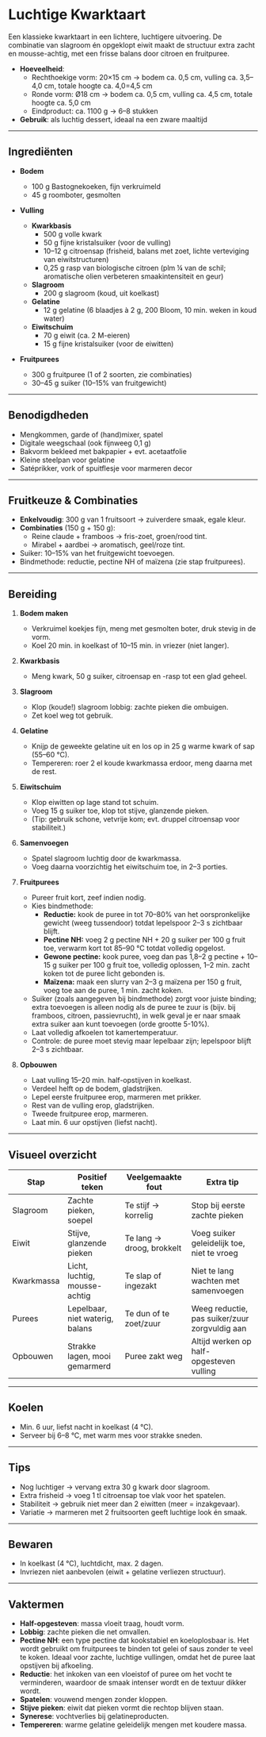 # Luchtige Kwarktaart

Een klassieke kwarktaart in een lichtere, luchtigere uitvoering. De combinatie van slagroom én opgeklopt eiwit maakt de structuur extra zacht en mousse-achtig, met een frisse balans door citroen en fruitpuree.  

- **Hoeveelheid**:
  - Rechthoekige vorm: 20×15 cm → bodem ca. 0,5 cm, vulling ca. 3,5–4,0 cm, totale hoogte ca. 4,0=4,5 cm  
  - Ronde vorm: Ø18 cm → bodem ca. 0,5 cm, vulling ca. 4,5 cm, totale hoogte ca. 5,0 cm  
  - Eindproduct: ca. 1100 g → 6–8 stukken  
- **Gebruik**: als luchtig dessert, ideaal na een zware maaltijd  

---

## Ingrediënten

- **Bodem**
  - 100 g Bastognekoeken, fijn verkruimeld  
  - 45 g roomboter, gesmolten  

- **Vulling**
  - **Kwarkbasis**
    - 500 g volle kwark  
    - 50 g fijne kristalsuiker (voor de vulling)
    - 10–12 g citroensap (frisheid, balans met zoet, lichte verteviging van eiwitstructuren)  
    - 0,25 g rasp van biologische citroen (plm ¼ van de schil; aromatische olien verbeteren smaakintensiteit en geur)  
  - **Slagroom**
    - 200 g slagroom (koud, uit koelkast)  
  - **Gelatine**
    - 12 g gelatine (6 blaadjes à 2 g, 200 Bloom, 10 min. weken in koud water)  
  - **Eiwitschuim**
    - 70 g eiwit (ca. 2 M-eieren)  
    - 15 g fijne kristalsuiker (voor de eiwitten)  

- **Fruitpurees**
  - 300 g fruitpuree (1 of 2 soorten, zie combinaties)  
  - 30–45 g suiker (10–15% van fruitgewicht)  

---

## Benodigdheden
- Mengkommen, garde of (hand)mixer, spatel  
- Digitale weegschaal (ook fijnweeg 0,1 g)  
- Bakvorm bekleed met bakpapier + evt. acetaatfolie  
- Kleine steelpan voor gelatine  
- Satéprikker, vork of spuitflesje voor marmeren decor  

---

## Fruitkeuze & Combinaties
- **Enkelvoudig**: 300 g van 1 fruitsoort → zuiverdere smaak, egale kleur.  
- **Combinaties** (150 g + 150 g):  
  - Reine claude + framboos → fris-zoet, groen/rood tint.  
  - Mirabel + aardbei → aromatisch, geel/roze tint.  
- Suiker: 10–15% van het fruitgewicht toevoegen.  
- Bindmethode: reductie, pectine NH of maïzena (zie stap fruitpurees).  

---

## Bereiding

1. **Bodem maken**  
   - Verkruimel koekjes fijn, meng met gesmolten boter, druk stevig in de vorm.  
   - Koel 20 min. in koelkast of 10–15 min. in vriezer (niet langer).  

2. **Kwarkbasis**  
   - Meng kwark, 50 g suiker, citroensap en -rasp tot een glad geheel.  

3. **Slagroom**  
   - Klop (koude!) slagroom lobbig: zachte pieken die ombuigen.  
   - Zet koel weg tot gebruik.  

4. **Gelatine**  
   - Knijp de geweekte gelatine uit en los op in 25 g warme kwark of sap (55–60 °C).  
   - Tempereren: roer 2 el koude kwarkmassa erdoor, meng daarna met de rest.  

5. **Eiwitschuim**  
   - Klop eiwitten op lage stand tot schuim.  
   - Voeg 15 g suiker toe, klop tot stijve, glanzende pieken.  
   - (Tip: gebruik schone, vetvrije kom; evt. druppel citroensap voor stabiliteit.)  

6. **Samenvoegen**  
   - Spatel slagroom luchtig door de kwarkmassa.  
   - Voeg daarna voorzichtig het eiwitschuim toe, in 2–3 porties.  

7. **Fruitpurees**  
   - Pureer fruit kort, zeef indien nodig.  
   - Kies bindmethode:  
     - **Reductie:** kook de puree in tot 70–80% van het oorspronkelijke gewicht (weeg tussendoor) totdat lepelspoor 2–3 s zichtbaar blijft.  
     - **Pectine NH:** voeg 2 g pectine NH + 20 g suiker per 100 g fruit toe, verwarm kort tot 85–90 °C totdat volledig opgelost.  
     - **Gewone pectine:** kook puree, voeg dan pas 1,8–2 g pectine + 10–15 g suiker per 100 g fruit toe, volledig oplossen, 1–2 min. zacht koken tot de puree licht gebonden is.  
     - **Maïzena:** maak een slurry van 2–3 g maïzena per 150 g fruit, voeg toe aan de puree, 1 min. zacht koken.  
   - Suiker (zoals aangegeven bij bindmethode) zorgt voor juiste binding; extra toevoegen is alleen nodig als de puree te zuur is (bijv. bij framboos, citroen, passievrucht), in welk geval je er naar smaak extra suiker aan kunt toevoegen (orde grootte 5-10%).  
   - Laat volledig afkoelen tot kamertemperatuur.  
   - Controle: de puree moet stevig maar lepelbaar zijn; lepelspoor blijft 2–3 s zichtbaar.

8. **Opbouwen**  
   - Laat vulling 15–20 min. half-opstijven in koelkast.  
   - Verdeel helft op de bodem, gladstrijken.  
   - Lepel eerste fruitpuree erop, marmeren met prikker.  
   - Rest van de vulling erop, gladstrijken.  
   - Tweede fruitpuree erop, marmeren.  
   - Laat min. 6 uur opstijven (liefst nacht).  

---

## Visueel overzicht

| Stap       | Positief teken                    | Veelgemaakte fout         | Extra tip                                          |
| ---------- | --------------------------------- | ------------------------- | -------------------------------------------------- |
| Slagroom   | Zachte pieken, soepel             | Te stijf → korrelig       | Stop bij eerste zachte pieken                      |
| Eiwit      | Stijve, glanzende pieken          | Te lang → droog, brokkelt | Voeg suiker geleidelijk toe, niet te vroeg         |
| Kwarkmassa | Licht, luchtig, mousse-achtig     | Te slap of ingezakt       | Niet te lang wachten met samenvoegen               |
| Purees     | Lepelbaar, niet waterig, balans   | Te dun of te zoet/zuur    | Weeg reductie, pas suiker/zuur zorgvuldig aan      |
| Opbouwen   | Strakke lagen, mooi gemarmerd     | Puree zakt weg            | Altijd werken op half-opgesteven vulling           |

---

## Koelen
- Min. 6 uur, liefst nacht in koelkast (4 °C).  
- Serveer bij 6–8 °C, met warm mes voor strakke sneden.  

---

## Tips
- Nog luchtiger → vervang extra 30 g kwark door slagroom.  
- Extra frisheid → voeg 1 tl citroensap toe vlak voor het spatelen.  
- Stabiliteit → gebruik niet meer dan 2 eiwitten (meer = inzakgevaar).  
- Variatie → marmeren met 2 fruitsoorten geeft luchtige look én smaak.  

---

## Bewaren
- In koelkast (4 °C), luchtdicht, max. 2 dagen.  
- Invriezen niet aanbevolen (eiwit + gelatine verliezen structuur).  

---

## Vaktermen
- **Half-opgesteven**: massa vloeit traag, houdt vorm.  
- **Lobbig**: zachte pieken die net omvallen.  
- **Pectine NH**: een type pectine dat kookstabiel en koeloplosbaar is. Het wordt gebruikt om fruitpurees te binden tot gelei of saus zonder te veel te koken. Ideaal voor zachte, luchtige vullingen, omdat het de puree laat opstijven bij afkoeling.
- **Reductie**: het inkoken van een vloeistof of puree om het vocht te verminderen, waardoor de smaak intenser wordt en de textuur dikker wordt.  
- **Spatelen**: vouwend mengen zonder kloppen.  
- **Stijve pieken**: eiwit dat pieken vormt die rechtop blijven staan.  
- **Synerese**: vochtverlies bij gelatineproducten.  
- **Tempereren**: warme gelatine geleidelijk mengen met koudere massa.  

